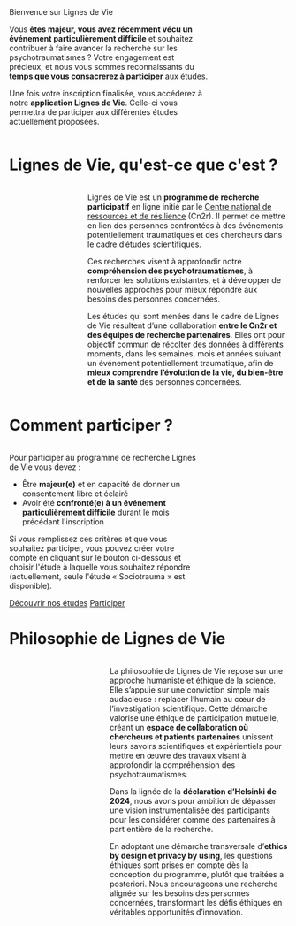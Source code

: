 <div class="banner">
    <div class="title">Bienvenue sur Lignes de Vie</div>
    <div class="intro columns">
        <div style="flex: 3;">
            <p>Vous <b>êtes majeur, vous avez récemment vécu un événement particulièrement difficile</b> et souhaitez contribuer à faire avancer la recherche sur les psychotraumatismes ? Votre engagement est précieux, et nous vous sommes reconnaissants du <b>temps que vous consacrerez à participer</b> aux études.
            <p>Une fois votre inscription finalisée, vous accéderez à notre <b>application Lignes de Vie</b>. Celle-ci vous permettra de participer aux différentes études actuellement proposées.
        </div>
        <img src="{{ ASSET ../assets/pictures/dispositif.webp }}" style="flex: 1;" alt="" />
    </div>
</div>

# Lignes de Vie, qu'est-ce que c'est ?

<div class="columns">
    <img src="{{ ASSET ../assets/pictures/kezako.webp }}" style="flex: 1;" alt="" />
    <div style="flex: 3;">
        <p>Lignes de Vie est un <b>programme de recherche participatif</b> en ligne initié par le <a href="https://cn2r.fr/" target="_blank">Centre national de ressources et de résilience</a> (Cn2r). Il permet de mettre en lien des personnes confrontées à des événements potentiellement traumatiques et des chercheurs dans le cadre d’études scientifiques.
        <p>Ces recherches visent à approfondir notre <b>compréhension des psychotraumatismes</b>, à renforcer les solutions existantes, et à développer de nouvelles approches pour mieux répondre aux besoins des personnes concernées.
        <p>Les études qui sont menées dans le cadre de Lignes de Vie résultent d’une collaboration <b>entre le Cn2r et des équipes de recherche partenaires</b>. Elles ont pour objectif commun de récolter des données à différents moments, dans les semaines, mois et années suivant un événement potentiellement traumatique, afin de <b>mieux comprendre l’évolution de la vie, du bien-être et de la santé</b> des personnes concernées.
    </div>
</div>

# Comment participer ?

<div class="columns">
    <div style="flex: 5;">
        <p>Pour participer au programme de recherche Lignes de Vie vous devez :
        <ul>
            <li>Être <b>majeur(e)</b> et en capacité de donner un consentement libre et éclairé
            <li>Avoir été <b>confronté(e) à un événement particulièrement difficile</b> durant le mois précédant l'inscription
        </ul>
        <p>Si vous remplissez ces critères et que vous souhaitez participer, vous pouvez créer votre compte en cliquant sur le bouton ci-dessous et choisir l'étude à laquelle vous souhaitez répondre (actuellement, seule l'étude « Sociotrauma » est disponible).
        <div class="actions">
            <a href="/etudes">Découvrir nos études</a>
            <a href="/participer">Participer</a>
        </div>
    </div>
    <img src="{{ ASSET ../assets/pictures/participer.webp }}" style="flex: 2;" alt="" />
</div>

# Philosophie de Lignes de Vie

<div class="columns">
    <img src="{{ ASSET ../assets/pictures/philosophie.webp }}" style="flex: 1;" alt="" />
    <div style="flex: 2;">
        <p>La philosophie de Lignes de Vie repose sur une approche humaniste et éthique de la science. Elle s’appuie sur une conviction simple mais audacieuse : replacer l’humain au cœur de l’investigation scientifique. Cette démarche valorise une éthique de participation mutuelle, créant un <b>espace de collaboration où chercheurs et patients partenaires</b> unissent leurs savoirs scientifiques et expérientiels pour mettre en œuvre des travaux visant à approfondir la compréhension des psychotraumatismes.
        <p>Dans la lignée de la <b>déclaration d’Helsinki de 2024</b>, nous avons pour ambition de dépasser une vision instrumentalisée des participants pour les considérer comme des partenaires à part entière de la recherche. 
        <p>En adoptant une démarche transversale d’<b>ethics by design et privacy by using</b>, les questions éthiques sont prises en compte dès la conception du programme, plutôt que traitées a posteriori. Nous encourageons une recherche alignée sur les besoins des personnes concernées, transformant les défis éthiques en véritables opportunités d’innovation.
    </div>
</div>
